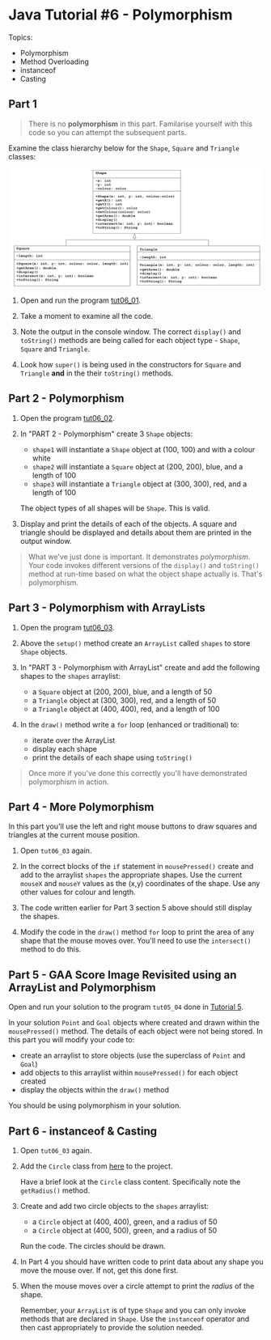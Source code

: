 # Java Tutorial #6 - Polymorphism

Topics:

-	Polymorphism
-	Method Overloading
-	instanceof
-	Casting




## Part 1

> There is no **polymorphism** in this part.  Familarise yourself with this code so you can attempt the subsequent parts.

Examine the class hierarchy below for the ``Shape``, ``Square`` and ``Triangle`` classes:

![alt text](../images/ShapeSquareTriangle.png "Shape Sqaure Triangle")


1.	Open and run the program [tut06_01](../code/tutorials/tut06_01/tut06_01.zip).  
	
2.	Take a moment to examine all the code.	

3.	Note the output in the console window.  The correct ``display()`` and ``toString()`` methods are being called for each object type - ``Shape``, ``Square`` and ``Triangle``.

4.	Look how ``super()`` is being used in the constructors for ``Square`` and ``Triangle`` **and** in the their ``toString()`` methods.



## Part 2 - Polymorphism 

1.	Open the program [tut06_02](../code/tutorials/tut06_02/tut06_02.zip).  

2.	In "PART 2 - Polymorphism" create 3 ``Shape`` objects:

	-	``shape1`` will instantiate a ``Shape`` object at (100, 100) and with a colour white
	-	``shape2`` will instantiate a ``Square`` object at (200, 200), blue, and a length of 100
	-	``shape3`` will instantiate a ``Triangle`` object at (300, 300), red, and a length of 100

	The object types of all shapes will be ``Shape``.  This is valid.

3.	Display and print the details of each of the objects.  A square and triangle should be displayed and details about them are printed in the output window.


> What we've just done is important.  It demonstrates *polymorphism*.  Your code invokes different versions of the ``display()`` and ``toString()`` method at run-time based on what the object shape actually is. That's polymorphism.


## Part 3 - Polymorphism with ArrayLists

1.	Open the program [tut06_03](../code/tutorials/tut06_03/tut06_03.zip).  


2.	Above the ``setup()`` method create an ``ArrayList`` called ``shapes`` to store ``Shape`` objects.

3.	In "PART 3 - Polymorphism with ArrayList" create and add the following shapes to the ``shapes`` arraylist:

	-	a ``Square`` object at (200, 200), blue, and a length of 50
	-	a ``Triangle`` object at (300, 300), red, and a length of 50
	-	a ``Triangle`` object at (400, 400), red, and a length of 100

4.	In the ``draw()`` method write a ``for`` loop (enhanced or traditional) to:
	
	-	iterate over the ArrayList 
	-	display each shape
	-	print the details of each shape using ``toString()`` 


> Once more if you've done this correctly you'll have demonstrated polymorphism in action.


## Part 4 - More Polymorphism 

In this part you'll use the left and right mouse buttons to draw squares and triangles at the current mouse position.


1.	Open ``tut06_03`` again.

2.	In the correct blocks of the ``if`` statement in ``mousePressed()`` create and add to the arraylist ``shapes`` the appropriate shapes.  Use the current ``mouseX`` and ``mouseY`` values as the (x,y) coordinates of the shape.  Use any other values for colour and length.

3.	The code written earlier for Part 3 section 5 above should still display the shapes.

4.	Modify the code in the ``draw()`` method ``for`` loop to print the area of any shape that the mouse moves over.  You'll need to use the ``intersect()`` method to do this.


## Part 5 - GAA Score Image Revisited using an ArrayList and Polymorphism

Open and run your solution to the program ``tut05_04`` done in [Tutorial 5](../tutorials/Tutorial5.md).

In your solution ``Point`` and ``Goal`` objects where created and drawn within the ``mousePressed()`` method.  The details of each object were not being stored.  In this part you will modify your code to:

-	create an arraylist to store objects (use the superclass of ``Point`` and ``Goal``)
-	add objects to this arraylist within ``mousePressed()`` for each object created
-	display the objects within the ``draw()`` method

You should be using polymorphism in your solution.



## Part 6 - instanceof & Casting

1.	Open ``tut06_03`` again.

2.	Add the ``Circle`` class from [here](../code/tutorials/tut06_04/Circle.pde) to the project.
	
	Have a brief look at the ``Circle`` class content.  Specifically note the ``getRadius()`` method.

3.	Create and add two circle objects to the ``shapes`` arraylist:

	-	a ``Circle`` object at (400, 400), green, and a radius of 50
	-	a ``Circle`` object at (400, 500), green, and a radius of 50

	Run the code.  The circles should be drawn.

4.	In Part 4 you should have written code to print data about any shape you move the mouse over.  If not, get this done first.

5.	When the mouse moves over a circle attempt to print the *radius* of the shape.

	Remember, your ``ArrayList`` is of type ``Shape`` and you can only invoke methods that are declared in ``Shape``.  Use the ``instanceof`` operator and then cast appropriately to provide the solution needed.


<!-- ## Exam Revision

Attempt the Week 7 exam questions [here](../notes/Examinations.md). -->




